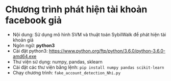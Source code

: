 # Chương trình phát hiện tài khoản facebook giả
* Nội dung: Sử dụng mô hình SVM và thuật toán SybilWalk để phát hiện tài khoản giả
* Ngôn ngữ: <b>python3</b>
* Cài đặt python3: https://www.python.org/ftp/python/3.6.0/python-3.6.0-amd64.exe
* Thư viện sử dụng: numpy, pandas, sklearn
* Cài đặt các thư viện bằng lệnh: `pip install numpy pandas scikit-learn` 
* Chạy chương trình: `fake_account_detection_Nhi.py` 